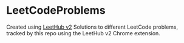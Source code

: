 # LeetCodeProblems
Created using [LeetHub v2](https://github.com/arunbhardwaj/LeetHub-2.0)
Solutions to different LeetCode problems, tracked by this repo using the LeetHub v2 Chrome extension.
